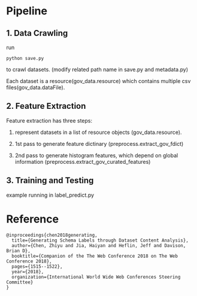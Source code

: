 # Pipeline
## 1. Data Crawling

run 

	python save.py


to crawl datasets. (modify related path name in save.py and metadata.py)

Each dataset is a resource(gov_data.resource) which contains multiple csv files(gov_data.dataFile). 

## 2. Feature Extraction


Feature extraction has three steps:

1. represent datasets in a list of resource objects (gov_data.resource).

2. 1st pass to generate feature dictinary (preprocess.extract_gov_fdict)

3. 2nd pass to generate histogram features, which depend on global information (preprocess.extract_gov_curated_features)

## 3. Training and Testing

example running in label_predict.py


# Reference

	@inproceedings{chen2018generating,
	  title={Generating Schema Labels through Dataset Content Analysis},
	  author={Chen, Zhiyu and Jia, Haiyan and Heflin, Jeff and Davison, Brian D},
	  booktitle={Companion of the The Web Conference 2018 on The Web Conference 2018},
	  pages={1515--1522},
	  year={2018},
	  organization={International World Wide Web Conferences Steering Committee}
	}
